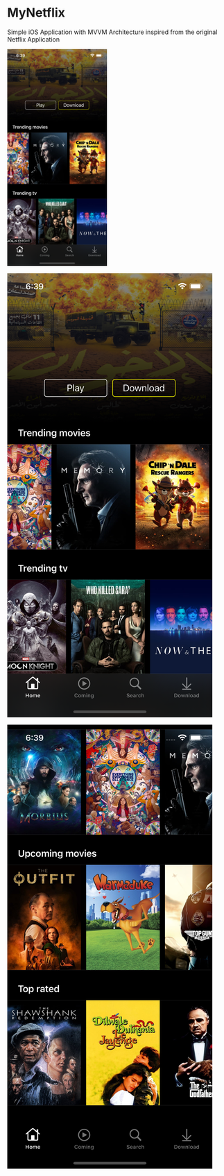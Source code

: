 # MyNetflix

Simple iOS Application with MVVM Architecture inspired from the original Netflix Application

<img src="https://github.com/tahajadid/MyNetflix/blob/main/Demo/Screen2.png" width="230" height="500"/>

![image](https://github.com/tahajadid/MyNetflix/blob/main/Demo/Screen2.png) &nbsp;

![image](https://github.com/tahajadid/MyNetflix/blob/main/Demo/Screen3.png) &nbsp;
